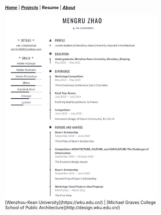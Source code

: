 ***[Home](https://ZMRFlora.github.io/Portfolio/index)*** | ***[Projects](https://ZMRFlora.github.io/Portfolio/Projects)*** | **Resume** | ***[About](https://ZMRFlora.github.io/Portfolio/About)*** 
<br>

<img alt="Resume" src="https://github.com/ZMRFlora/Portfolio/blob/gh-pages/Images/Resume.jpg?raw=true" width="500">
<br>
[Wenzhou-Kean University](https://wku.edu.cn/) | [Michael Graves College<br/>
School of Public Architecture](http://design.wku.edu.cn/)
